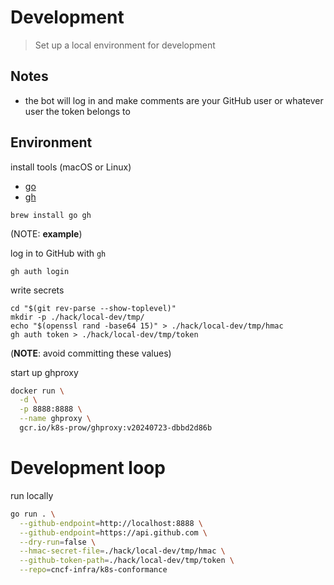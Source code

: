 # Development

> Set up a local environment for development

## Notes

- the bot will log in and make comments are your GitHub user or whatever user the token belongs to

## Environment

install tools (macOS or Linux)

- [go](https://go.dev)
- [gh](https://cli.github.com/)

```
brew install go gh
```

(NOTE: **example**)

log in to GitHub with `gh`

```
gh auth login
```

write secrets

```
cd "$(git rev-parse --show-toplevel)"
mkdir -p ./hack/local-dev/tmp/
echo "$(openssl rand -base64 15)" > ./hack/local-dev/tmp/hmac
gh auth token > ./hack/local-dev/tmp/token
```
(**NOTE**: avoid committing these values)

start up ghproxy

```sh
docker run \
  -d \
  -p 8888:8888 \
  --name ghproxy \
  gcr.io/k8s-prow/ghproxy:v20240723-dbbd2d86b
```

# Development loop

run locally

```sh
go run . \
  --github-endpoint=http://localhost:8888 \
  --github-endpoint=https://api.github.com \
  --dry-run=false \
  --hmac-secret-file=./hack/local-dev/tmp/hmac \
  --github-token-path=./hack/local-dev/tmp/token \
  --repo=cncf-infra/k8s-conformance
```

